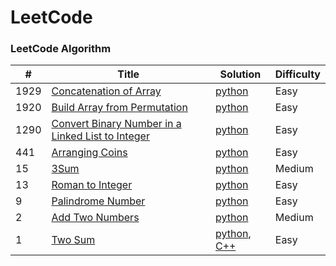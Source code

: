 LeetCode
========

### LeetCode Algorithm

| #    | Title                                                                                                                                 | Solution                                                                                | Difficulty |
|------|---------------------------------------------------------------------------------------------------------------------------------------|-----------------------------------------------------------------------------------------|------------|
| 1929 | [Concatenation of Array](https://leetcode.com/problems/concatenation-of-array/)                                                       | [python](Algorithms/python/ConcatenationOfArray/ConcatenationOfArray.py)                | Easy       |
| 1920 | [Build Array from Permutation](https://leetcode.com/problems/build-array-from-permutation/)                                           | [python](Algorithms/python/BuildArrayfromPermutation/BuildArrayfromPermutation.py)      | Easy       |
| 1290 | [Convert Binary Number in a Linked List to Integer](https://leetcode.com/problems/convert-binary-number-in-a-linked-list-to-integer/) | [python](Algorithms/python/1290.ConvertBinaryNumberinaLinkedListtoInteger.py)           | Easy       |
| 441  | [Arranging Coins](https://leetcode.com/problems/arranging-coins/)                                                                     | [python](Algorithms/python/441-arranging-coins.py)                                      | Easy       |
| 15   | [3Sum](https://leetcode.com/problems/3sum/)                                                                                           | [python](Algorithms/python/3Sum.py)                                                     | Medium     |
| 13   | [ Roman to Integer](https://leetcode.com/problems/roman-to-integer/)                                                                  | [python](Algorithms/python/RomanToInteger/roman2integer.py)                             | Easy       |
| 9    | [Palindrome Number](https://leetcode.com/problems/palindrome-number)                                                                  | [python](Algorithms/python/PalindromeNumber/PalindromeNumber.py)                        | Easy       |
| 2    | [Add Two Numbers](https://leetcode.com/problems/add-two-numbers/)                                                                     | [python](Algorithms/python/AddTwoNumbers/AddTwoNumbers.py)                              | Medium     |
| 1    | [Two Sum](https://leetcode.com/problems/two-sum/)                                                                                     | [python](Algorithms/python/TwoSum/Two_Sum.py), [C++](Algorithms/C++/TwoSum/twoSum.cpp)  | Easy       | 



 